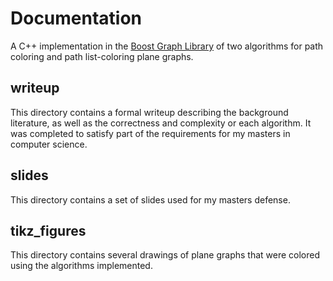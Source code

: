 # Documentation
 A C++ implementation in the [Boost Graph Library](http://www.boost.org/doc/libs/1_64_0/libs/graph/doc/index.html) of two algorithms for path
 coloring and path list-coloring plane graphs.

## writeup
 This directory contains a formal writeup describing the background
 literature, as well as the correctness and
 complexity or each algorithm. It was completed to satisfy part
 of the requirements for my masters in computer science.

## slides
 This directory contains a set of slides used for my masters defense.

## tikz_figures
 This directory contains several drawings of plane graphs that were colored
 using the algorithms implemented.
